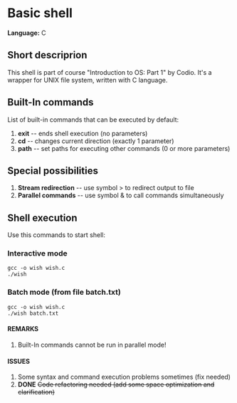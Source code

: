 # Basic shell

**Language:** C

## Short descriprion
This shell is part of course "Introduction to OS: Part 1" by Codio. 
It's a wrapper for UNIX file system, written with C language.

## Built-In commands
List of built-in commands that can be executed by default:

1. **exit** -- ends shell execution (no parameters)
2. **cd** -- changes current direction (exactly 1 parameter)
3. **path** -- set paths for executing other commands (0 or more parameters)

## Special possibilities

1. **Stream redirection** -- use symbol > to redirect output to file
2. **Parallel commands** -- use symbol & to call commands simultaneously

## Shell execution

Use this commands to start shell:

### Interactive mode

```
gcc -o wish wish.c
./wish
```

### Batch mode (from file batch.txt)

```
gcc -o wish wish.c
./wish batch.txt
```

#### REMARKS

1. Built-In commands cannot be run in parallel mode!

#### ISSUES
1. Some syntax and command execution problems sometimes (fix needed)
2. **DONE** ~~Code refactoring needed (add some space optimization and clarification)~~
